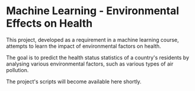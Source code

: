 # Machine Learning - Environmental Effects on Health

This project, developed as a requirement in a machine learning course, attempts to learn the impact of environmental factors on health.

The goal is to predict the health status statistics of a country's residents by analysing various environmental factors, such as various types of air pollution.

The project's scripts will become available here shortly.
